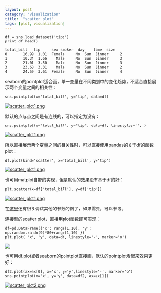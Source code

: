 ```yaml
---
layout: post
category: "visualization"
title:  "scatter plot"
tags: [plot, visualization]
---
```




```
df = sns.load_dataset('tips')
print df.head()

total_bill   tip     sex smoker  day    time  size
0       16.99  1.01  Female     No  Sun  Dinner     2
1       10.34  1.66    Male     No  Sun  Dinner     3
2       21.01  3.50    Male     No  Sun  Dinner     3
3       23.68  3.31    Male     No  Sun  Dinner     2
4       24.59  3.61  Female     No  Sun  Dinner     4
```

seaborn的pointplot适合画，单一变量在不同类别中的变化趋势，不适合直接展示两个变量之间的相关性：

```
sns.pointplot(x='total_bill', y='tip', data=df)
```

[![scatter_plot1.png](https://i.loli.net/2018/02/25/5a92c24e544f8.png)](https://i.loli.net/2018/02/25/5a92c24e544f8.png)

默认的点与点之间是有连线的，可以指定为没有：

```
sns.pointplot(x="total_bill", y="tip", data=df, linestyles='', )
```

[![scatter_plot1.png](https://i.loli.net/2018/02/25/5a92c2a1a3a42.png)](https://i.loli.net/2018/02/25/5a92c2a1a3a42.png)

所以直接展示两个变量之间的相关性时，可以直接使用pandas的关于df的函数plot：

```
df.plot(kind='scatter', x='total_bill', y='tip')
```

[![scatter_plot1.png](https://i.loli.net/2018/02/25/5a92c34709dd4.png)](https://i.loli.net/2018/02/25/5a92c34709dd4.png)


也可用matplot自带的实现，但是默认的效果没有基于df的好：

```
plt.scatter(x=df['total_bill'], y=df['tip'])
```

[![scatter_plot1.png](https://i.loli.net/2018/02/26/5a93b2d55fdae.png)](https://i.loli.net/2018/02/26/5a93b2d55fdae.png)

在[这里](https://python-graph-gallery.com/scatter-plot/)还有很多调试其他的参数的例子，如果需要，可以参考。


连接型的scatter plot，直接用plot函数即可实现：

```
df=pd.DataFrame({'x': range(1,10), 'y': np.random.randn(9)*80+range(1,10) })
plt.plot( 'x', 'y', data=df, linestyle='-', marker='o')
```

![](https://python-graph-gallery.com/wp-content/uploads/132_Matplotlib-connected-scatterplot.png)


也可用df.plot或者seaborn的pointplot直接画，默认的pointplot看起来效果更好：

```
df2.plot(ax=ax[0], x='x', y='y',linestyle='-', marker='o')
sns.pointplot(x='x', y='y', data=df2, ax=ax[1])
```

[![scatter_plot2.png](https://i.loli.net/2018/02/26/5a93b814168c9.png)](https://i.loli.net/2018/02/26/5a93b814168c9.png)
